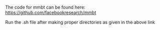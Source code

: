 The code for mmbt can be found here:
https://github.com/facebookresearch/mmbt

Run the .sh file after making proper directories as given in the above link
